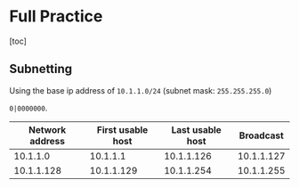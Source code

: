 # Full Practice

[toc]

## Subnetting

Using the base ip address of `10.1.1.0/24` (subnet mask: `255.255.255.0`)

`0|0000000`.

| Network address | First usable host | Last usable host | Broadcast  |
| --------------- | ----------------- | ---------------- | ---------- |
| 10.1.1.0        | 10.1.1.1          | 10.1.1.126       | 10.1.1.127 |
| 10.1.1.128      | 10.1.1.129        | 10.1.1.254       | 10.1.1.255 |

